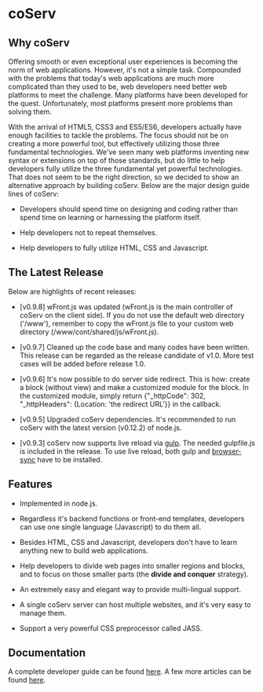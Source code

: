 # coServ

## Why coServ
Offering smooth or even exceptional user experiences is becoming the norm of web applications. However, it's not a simple task. Compounded with the problems that today's web applications are much more complicated than they used to be, web developers need better web platforms to meet the challenge. Many platforms have been developed for the quest. Unfortunately, most platforms present more problems than solving them.

With the arrival of HTML5, CSS3 and ES5/ES6, developers actually have enough facilities to tackle the problems. The focus should not be on creating a more powerful tool, but effectively utilizing those three fundamental technologies. We've seen many web platforms inventing new syntax or extensions on top of those standards, but do little to help developers fully utilize the three fundamental yet powerful technologies. That does not seem to be the right direction, so we decided to show an alternative approach by building coServ. Below are the major design guide lines of coServ:

+ Developers should spend time on designing and coding rather than spend time on learning or harnessing the platform itself.

+ Help developers not to repeat themselves.

+ Help developers to fully utilize HTML, CSS and Javascript.

## The Latest Release
Below are highlights of recent releases:

+ [v0.9.8] wFront.js was updated (wFront.js is the main controller of coServ on the client side). If you do not use the default web directory ('/www'), remember to copy the wFront.js file to your custom web directory (/www/cont/shared/js/wFront.js).

+ [v0.9.7] Cleaned up the code base and many codes have been written. This release can be regarded as the release candidate of v1.0. More test cases will be added before release 1.0.

+ [v0.9.6] It's now possible to do server side redirect. This is how: create a block (without view) and make a customized module for the block. In the customized module, simply return {"_httpCode": 302, "_httpHeaders": {Location: 'the redirect URL'}} in the callback.

+ [v0.9.5] Upgraded coServ dependencies. It's recommended to run coServ with the latest version (v0.12.2) of node.js.

+ [v0.9.3] coServ now supports live reload via [gulp](http://gulpjs.com). The needed gulpfile.js is included in the release. To use live reload, both gulp and [browser-sync](http://www.browsersync.io) have to be installed.

##  Features

+ Implemented in node.js.

+ Regardless it's backend functions or front-end templates, developers can use one single language (Javascript) to do them all.

+ Besides HTML, CSS and Javascript, developers don't have to learn anything new to build web applications.

+ Help developers to divide web pages into smaller regions and blocks, and to focus on those smaller parts (the **divide and conquer** strategy).

+ An extremely easy and elegant way to provide multi-lingual support.

+ A single coServ server can host multiple websites, and it's very easy to manage them.

+ Support a very powerful CSS preprocessor called JASS.


## Documentation
A complete developer guide can be found [here](http://www.coservjs.org/coserv/guide). A few more articles can be found [here](http://www.coservjs.org/coserv/doc).
